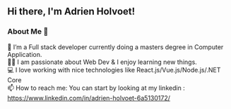 ## Hi there, I'm Adrien Holvoet!



### About Me 🚀  
🌱 I’m a Full stack developer currently doing a masters degree in Computer Application.    
👨‍💻 I am passionate about Web Dev & I enjoy learning new things.  
💻 I love working with nice technologies like React.js/Vue.js/Node.js/.NET Core  
📫 How to reach me: You can start by looking at my linkedin : https://www.linkedin.com/in/adrien-holvoet-6a5130172/  
